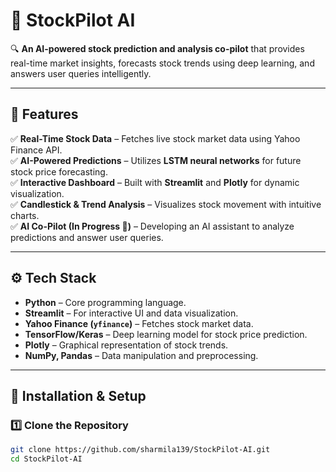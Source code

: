 # 🚀 StockPilot AI

🔍 **An AI-powered stock prediction and analysis co-pilot** that provides real-time market insights, forecasts stock trends using deep learning, and answers user queries intelligently.

---

## 📌 Features  
✅ **Real-Time Stock Data** – Fetches live stock market data using Yahoo Finance API.  
✅ **AI-Powered Predictions** – Utilizes **LSTM neural networks** for future stock price forecasting.  
✅ **Interactive Dashboard** – Built with **Streamlit** and **Plotly** for dynamic visualization.  
✅ **Candlestick & Trend Analysis** – Visualizes stock movement with intuitive charts.  
✅ **AI Co-Pilot (In Progress 🚧)** – Developing an AI assistant to analyze predictions and answer user queries.  

---

## ⚙️ Tech Stack  
- **Python** – Core programming language.  
- **Streamlit** – For interactive UI and data visualization.  
- **Yahoo Finance (`yfinance`)** – Fetches stock market data.  
- **TensorFlow/Keras** – Deep learning model for stock price prediction.  
- **Plotly** – Graphical representation of stock trends.  
- **NumPy, Pandas** – Data manipulation and preprocessing.  

---

## 🚀 Installation & Setup  

### 1️⃣ Clone the Repository  
```sh
git clone https://github.com/sharmila139/StockPilot-AI.git
cd StockPilot-AI
